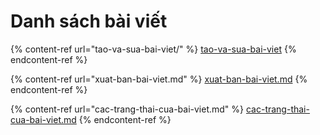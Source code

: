 # Danh sách bài viết



{% content-ref url="tao-va-sua-bai-viet/" %}
[tao-va-sua-bai-viet](tao-va-sua-bai-viet/)
{% endcontent-ref %}

{% content-ref url="xuat-ban-bai-viet.md" %}
[xuat-ban-bai-viet.md](xuat-ban-bai-viet.md)
{% endcontent-ref %}

{% content-ref url="cac-trang-thai-cua-bai-viet.md" %}
[cac-trang-thai-cua-bai-viet.md](cac-trang-thai-cua-bai-viet.md)
{% endcontent-ref %}
